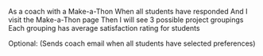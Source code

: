 As a coach with a Make-a-Thon
When all students have responded
And I visit the Make-a-Thon page
Then I will see 3 possible project groupings
Each grouping has average satisfaction rating for students

Optional: (Sends coach email when all students have selected preferences)